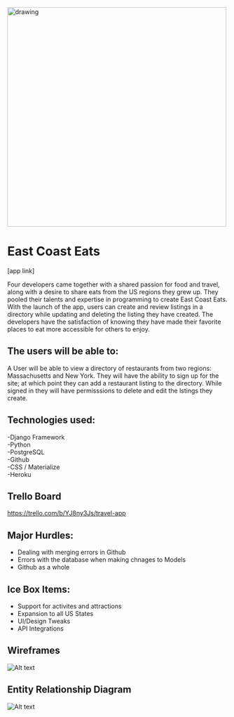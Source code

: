 <img src="https://i.imgur.com/dX05KNo.png" alt="drawing" width="500"/>

# East Coast Eats
[app link]

Four developers came together with a shared passion for food and travel, along with a desire to share eats from the US regions they grew up. They pooled their talents and expertise in programming to create East Coast Eats. With the launch of the app, users can create and review listings in a directory while updating and deleting the listing they have created. The developers have the satisfaction of knowing they have made their favorite places to eat more accessible for others to enjoy.

## The users will be able to:

A User will be able to view a directory of restaurants from two regions: Massachusetts and New York. They will have the ability to sign up for the site; at which point they can add a restaurant listing to the directory. While signed in they will have permisssions to delete and edit the lstings they create. 


## Technologies used:

-Django Framework <br>
-Python <br>
-PostgreSQL <br>
-Github <br>
-CSS / Materialize <br>
-Heroku <br>


## Trello Board

https://trello.com/b/YJ8ny3Js/travel-app


## Major Hurdles:

- Dealing with merging errors in Github <br>
- Errors with the database when making chnages to Models <br>
- Github as a whole <br>


## Ice Box Items:

- Support for activites and attractions <br>
- Expansion to all US States <br>
- UI/Design Tweaks <br>
- API Integrations <br>

## Wireframes
![Alt text](https://i.imgur.com/UVBVp48.png "Wireframes")

## Entity Relationship Diagram
![Alt text](https://i.imgur.com/Ql1uMBy.png "ERD")
